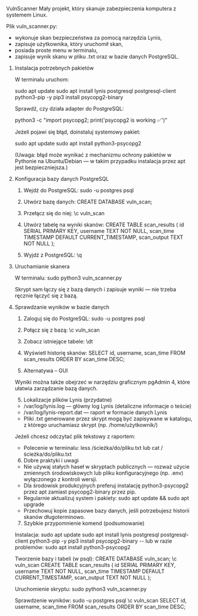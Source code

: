 VulnScanner
Mały projekt, który skanuje zabezpieczenia komputera z systemem Linux.

Plik vuln_scanner.py:
- wykonuje skan bezpieczeństwa za pomocą narzędzia Lynis,
- zapisuje użytkownika, który uruchomił skan,
- posiada proste menu w terminalu,
- zapisuje wynik skanu w pliku .txt oraz w bazie danych PostgreSQL.

1) Instalacja potrzebnych pakietów

    W terminalu uruchom:

    sudo apt update
    sudo apt install lynis postgresql postgresql-client python3-pip -y
    pip3 install psycopg2-binary

    Sprawdź, czy działa adapter do PostgreSQL:

    python3 -c "import psycopg2; print('psycopg2 is working ✅')"

    Jeżeli pojawi się błąd, doinstaluj systemowy pakiet:

    sudo apt update
    sudo apt install python3-psycopg2

    (Uwaga: błąd może wynikać z mechanizmu ochrony pakietów w Pythonie na Ubuntu/Debian — w takim przypadku instalacja przez apt jest bezpieczniejsza.)

2) Konfiguracja bazy danych PostgreSQL

	1. Wejdź do PostgreSQL:
	   sudo -u postgres psql

	2. Utwórz bazę danych:
	   CREATE DATABASE vuln_scan;

	3. Przełącz się do niej:
	   \c vuln_scan

	4. Utwórz tabelę na wyniki skanów:
	   CREATE TABLE scan_results (
	       id SERIAL PRIMARY KEY,
	       username TEXT NOT NULL,
	       scan_time TIMESTAMP DEFAULT CURRENT_TIMESTAMP,
	       scan_output TEXT NOT NULL
	   );

	5. Wyjdź z PostgreSQL:
	   \q

3) Uruchamianie skanera

	W terminalu:
	sudo python3 vuln_scanner.py

	Skrypt sam łączy się z bazą danych i zapisuje wyniki — nie trzeba ręcznie łączyć się z bazą.

4) Sprawdzanie wyników w bazie danych

	1. Zaloguj się do PostgreSQL:
	   sudo -u postgres psql
	
	2. Połącz się z bazą:
	   \c vuln_scan

	3. Zobacz istniejące tabele:
	   \dt

	4. Wyświetl historię skanów:
	   SELECT id, username, scan_time FROM scan_results ORDER BY scan_time DESC;

	5. Alternatywa – GUI

	Wyniki można także obejrzeć w narzędziu graficznym pgAdmin 4, które ułatwia zarządzanie bazą danych.

	5. Lokalizacje plików Lynis (przydatne)

	- /var/log/lynis.log — główny log Lynis (detaliczne informacje o teście)
	- /var/log/lynis-report.dat — raport w formacie danych Lynis
	- Pliki .txt generowane przez skrypt mogą być zapisywane w katalogu, z którego uruchamiasz skrypt (np. /home/użytkownik/)

	Jeżeli chcesz odczytać plik tekstowy z raportem:
	- Polecenie w terminalu:
	  less /ścieżka/do/pliku.txt
	  lub
	  cat /ścieżka/do/pliku.txt

	6. Dobre praktyki i uwagi

	- Nie używaj stałych haseł w skryptach publicznych — rozważ użycie zmiennych środowiskowych lub pliku konfiguracyjnego (np. .env) wyłączonego z kontroli wersji.
	- Dla środowisk produkcyjnych preferuj instalację python3-psycopg2 przez apt zamiast psycopg2-binary przez pip.
	- Regularnie aktualizuj system i pakiety: sudo apt update && sudo apt upgrade
	- Przechowuj kopie zapasowe bazy danych, jeśli potrzebujesz historii skanów długoterminowo.

	7. Szybkie przypomnienie komend (podsumowanie)

	Instalacja:
	sudo apt update
	sudo apt install lynis postgresql postgresql-client python3-pip -y
	pip3 install psycopg2-binary
	-- lub w razie problemów:
	sudo apt install python3-psycopg2

	Tworzenie bazy i tabeli (w psql):
	CREATE DATABASE vuln_scan;
	\c vuln_scan
	CREATE TABLE scan_results (
	    id SERIAL PRIMARY KEY,
	    username TEXT NOT NULL,
	    scan_time TIMESTAMP DEFAULT CURRENT_TIMESTAMP,
	    scan_output TEXT NOT NULL
	);

	Uruchomienie skryptu:
	sudo python3 vuln_scanner.py

	Sprawdzenie wyników:
	sudo -u postgres psql
	\c vuln_scan
	SELECT id, username, scan_time FROM scan_results ORDER BY scan_time DESC;
